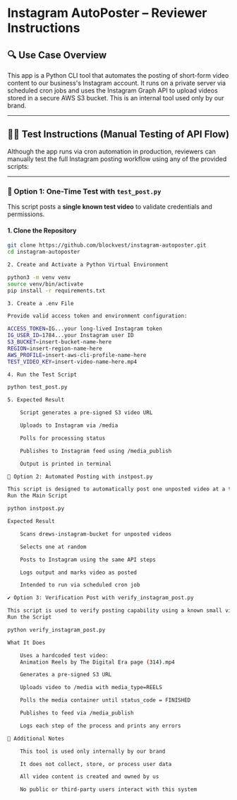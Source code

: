 

# Instagram AutoPoster – Reviewer Instructions

## 🔍 Use Case Overview

This app is a Python CLI tool that automates the posting of short-form video content to our business's Instagram account. It runs on a private server via scheduled cron jobs and uses the Instagram Graph API to upload videos stored in a secure AWS S3 bucket. This is an internal tool used only by our brand.

---

## 👩‍💻 Test Instructions (Manual Testing of API Flow)

Although the app runs via cron automation in production, reviewers can manually test the full Instagram posting workflow using any of the provided scripts:

---

### 🧪 Option 1: One-Time Test with `test_post.py`

This script posts a **single known test video** to validate credentials and permissions.

#### 1. Clone the Repository

```bash
git clone https://github.com/blockvest/instagram-autoposter.git
cd instagram-autoposter

2. Create and Activate a Python Virtual Environment

python3 -m venv venv
source venv/bin/activate
pip install -r requirements.txt

3. Create a .env File

Provide valid access token and environment configuration:

ACCESS_TOKEN=IG...your long-lived Instagram token
IG_USER_ID=1784...your Instagram user ID
S3_BUCKET=insert-bucket-name-here
REGION=insert-region-name-here
AWS_PROFILE=insert-aws-cli-profile-name-here
TEST_VIDEO_KEY=insert-video-name-here.mp4

4. Run the Test Script

python test_post.py

5. Expected Result

    Script generates a pre-signed S3 video URL

    Uploads to Instagram via /media

    Polls for processing status

    Publishes to Instagram feed using /media_publish

    Output is printed in terminal

🔁 Option 2: Automated Posting with instpost.py

This script is designed to automatically post one unposted video at a time from the S3 bucket.
Run the Main Script

python instpost.py

Expected Result

    Scans drews-instagram-bucket for unposted videos

    Selects one at random

    Posts to Instagram using the same API steps

    Logs output and marks video as posted

    Intended to run via scheduled cron job

✔️ Option 3: Verification Post with verify_instagram_post.py

This script is used to verify posting capability using a known small video, uploaded as a REEL.
Run the Script

python verify_instagram_post.py

What It Does

    Uses a hardcoded test video:
    Animation Reels by The Digital Era page (314).mp4

    Generates a pre-signed S3 URL

    Uploads video to /media with media_type=REELS

    Polls the media container until status_code = FINISHED

    Publishes to feed via /media_publish

    Logs each step of the process and prints any errors

📌 Additional Notes

    This tool is used only internally by our brand

    It does not collect, store, or process user data

    All video content is created and owned by us

    No public or third-party users interact with this system
